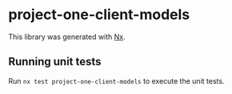 # project-one-client-models

This library was generated with [Nx](https://nx.dev).

## Running unit tests

Run `nx test project-one-client-models` to execute the unit tests.
